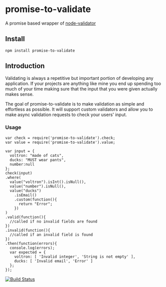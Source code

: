 # promise-to-validate

A promise based wrapper of [node-validator](https://github.com/chriso/validator.js/tree/316c6e62140b02f512cb7c3de57d4e407546fb71)

## Install
`npm install promise-to-validate`

## Introduction

Validating is always a repetitive but important portion of developing any application. If your projects are anything like mine you end up spending too much of your time making sure that the input that you were given actually makes sense.

The goal of promise-to-validate is to make validation as simple and effortless as possible. It will support custom validators and allow you to make async validation requests to check your users' input.

### Usage
```
var check = require('promise-to-validate').check;
var value = require('promise-to-validate').value;

var input = {
  voltron: "made of cats",
  ducks: "MUST wear pants",
  number:null
};
check(input)
.where(
  value("voltron").isInt().isNull(),
  value("number").isNull(),
  value("ducks")
    .isEmail()
    .custom(function(){
      return "Error";
    })
)
.valid(function(){
  //called if no invalid fields are found
})
.invalid(function(){
  //called if an invalid field is found
})
.then(function(errors){
  console.log(errors);
  var expected = { 
    voltron: [ 'Invalid integer', 'String is not empty' ],
    ducks: [ 'Invalid email', 'Error' ] 
  };
});
```


[![Build Status](https://travis-ci.org/ferentchak/PromiseToValidate.png?branch=master)](https://travis-ci.org/ferentchak/PromiseToValidate)

